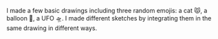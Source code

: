 I made a few basic drawings including three random emojis: a cat 😾, a balloon 🎈, a UFO 🛸. I made different sketches by integrating them in the same drawing in different ways.
